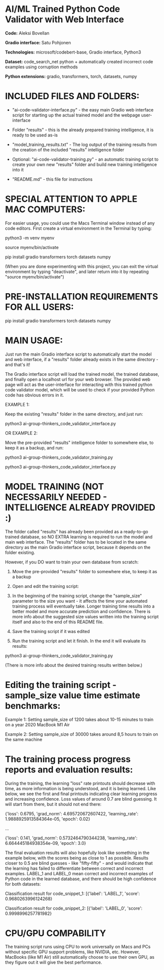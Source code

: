 # AI/ML Trained Python Code Validator with Web Interface

**Code:** Aleksi Bovellan

**Gradio interface:** Satu Pohjonen

**Technologies:** microsoft/codebert-base, Gradio interface, Python3

**Dataset:** code_search_net python + automatically created incorrect code examples using corruption methods

**Python extensions:** gradio, transformers, torch, datasets, numpy


# INCLUDED FILES AND FOLDERS:

- "ai-code-validator-interface.py" - the easy main Gradio web interface script for starting up the actual trained model and the webpage user-interface
- Folder "results" - this is the already prepared training intelligence, it is ready to be used as-is
- "model_training_results.txt" - The log output of the training results from the creation of the included "results" intelligence folder

- Optional: "ai-code-validator-training.py" - an automatic training script to create your own new "results" folder and build new training intelligence into it

- "README.md" - this file for instructions


# SPECIAL ATTENTION TO APPLE MAC COMPUTERS:

For easier usage, you could use the Macs Terminal window instead of any code editors. First create a virtual environment in the Terminal by typing:

python3 -m venv myenv

source myenv/bin/activate

pip install gradio transformers torch datasets numpy


(When you are done experimenting with this project, you can exit the virtual environment by typing "deactivate", and later return into it by repeating "source myenv/bin/activate")


# PRE-INSTALLATION REQUIREMENTS FOR ALL USERS:

pip install gradio transformers torch datasets numpy


# MAIN USAGE:

Just run the main Gradio interface script to automatically start the model and web interface, if a "results" folder already exists in the same directory - and that's it!

The Gradio interface script will load the trained model, the trained database, and finally open a localhost url for your web browser. The provided web page will act as the user-interface for interacting with this trained python code validator model, which will be used to check if your provided Python code has obvious errors in it.

EXAMPLE 1:

Keep the existing "results" folder in the same directory, and just run:

python3 ai-group-thinkers_code_validator_interface.py


OR EXAMPLE 2:

Move the pre-provided "results" intelligence folder to somewhere else, to keep it as a backup, and run:

python3 ai-group-thinkers_code_validator_training.py

python3 ai-group-thinkers_code_validator_interface.py


# MODEL TRAINING (NOT NECESSARILY NEEDED - INTELLIGENCE ALREADY PROVIDED :)

The folder called "results" has already been provided as a ready-to-go trained database, so NO EXTRA learning is required to run the model and main web interface. The "results" folder has to be located in the same directory as the main Gradio interface script, because it depends on the folder existing.

However, if you DO want to train your own database from scratch:

1) Move the pre-provided "results" folder to somewhere else, to keep it as a backup

2) Open and edit the training script:

3) In the beginning of the training script, change the "sample_size" parameter to the size you want - it affects the time your automated training process will eventually take. Longer training time results into a better model and more accurate prediction and confidence. There is more info about the suggested size values written into the training script itself and also to the end of this README file.

4) Save the training script if it was edited

5) Run the training script and let it finish. In the end it will evaluate its results:


python3 ai-group-thinkers_code_validator_training.py


(There is more info about the desired training results written below.)


# Editing the training script - sample_size value time estimate benchmarks:

Example 1: Setting sample_size of 1200 takes about 10-15 minutes to train on a year 2020 MacBook M1 Air

Example 2: Setting sample_size of 30000 takes around 8,5 hours to train on the same machine


# The training process progress reports and evaluation results:

During the training, the learning "loss" rate printouts should decrease with time, as more information is being understood, and it is being learned. Like below, we see the first and final printouts indicating clear learning progress and increasing confidence. Loss values of around 0.7 are blind guessing. It will start from there, but it should not end there:

{'loss': 0.6795, 'grad_norm': 4.695720672607422, 'learning_rate': 1.9888925913584364e-05, 'epoch': 0.02}

...

{'loss': 0.141, 'grad_norm': 0.5732464790344238, 'learning_rate': 6.664445184938354e-09, 'epoch': 3.0} 

The final evaluation results will also hopefully look like something in the example below, with the scores being as close to 1 as possible. Results closer to 0.5 are blind guesses - like "fifty-fifty" - and would indicate that the learning has failed to differentiate between correct and incorrect examples.
LABEL_1 and LABEL_0 mean correct and incorrect examples of Python code in the learned database, and there should be high confidence for both datasets:

Classification result for code_snippet_1: [{'label': 'LABEL_1', 'score': 0.9680263996124268}

Classification result for code_snippet_2: [{'label': 'LABEL_0', 'score': 0.9998996257781982}


# CPU/GPU COMPABILITY

The training script runs using CPU to work universally on Macs and PCs without specific GPU support problems, like NVIDIA, etc. However, MacBooks (like M1 Air) still automatically choose to use their own GPU, as they figure out it will give the best performance.
